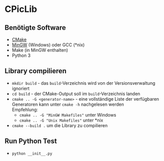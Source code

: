# CPicLib

## Benötigte Software
  * [CMake](https://cmake.org/)
  * [MinGW](http://mingw.org/) (Windows) oder GCC (*nix)
  * Make (in MinGW enthalten)
  * Python 3

## Library compilieren
  * `mkdir build` - das `build`-Verzeichnis wird von der Versionsverwaltung ignoriert
  * `cd build` - der CMake-Output soll im `build`-Verzeichnis landen
  * `cmake .. -G <generator-name>` - eine vollständige Liste der verfügbaren Generatoren kann unter `cmake -h` nachgelesen werden  
  Empfehlung:
    * `cmake .. -G "MinGW Makefiles"` unter Windows
    * `cmake .. -G "Unix Makefiles"` unter *nix
  * `cmake --build .` um die Library zu compilieren

## Run Python Test
  * `python __init__.py`  
